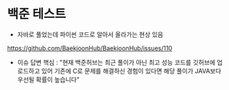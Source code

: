 # 백준 테스트

- 자바로 풀었는데 파이썬 코드로 알아서 올라가는 현상 있음

https://github.com/BaekjoonHub/BaekjoonHub/issues/110

- 이슈 답변 핵심 : "현재 백준허브는 최근 풀이가 아닌 최고 성능 코드를 깃허브에 업로드하고 있어 기존에 C로 문제를 해결하신 경험이 있다면 해당 풀이가 JAVA보다 우선될 확률이 높습니다"
